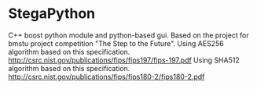 # StegaPython
C++ boost python module and python-based gui.
Based on the project for bmstu project competition "The Step to the Future".
Using AES256 algorithm based on this specification. http://csrc.nist.gov/publications/fips/fips197/fips-197.pdf
Using SHA512 algorithm based on this specification. http://csrc.nist.gov/publications/fips/fips180-2/fips180-2.pdf
